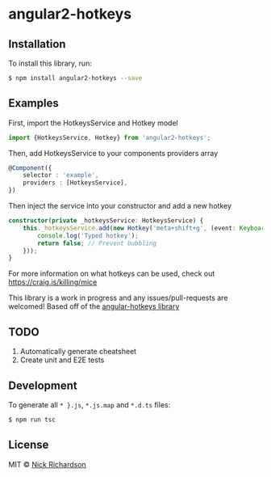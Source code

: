 # angular2-hotkeys

## Installation

To install this library, run:

```bash
$ npm install angular2-hotkeys --save
```

## Examples
First, import the HotkeysService and Hotkey model

```typescript
import {HotkeysService, Hotkey} from 'angular2-hotkeys';
```

Then, add HotkeysService to your components providers array

```typescript
@Component({
    selector : 'example',
    providers : [HotkeysService],
})
```
Then inject the service into your constructor and add a new hotkey

```typescript
constructor(private _hotkeysService: HotkeysService) {
    this._hotkeysService.add(new Hotkey('meta+shift+g', (event: KeyboardEvent) => {
        console.log('Typed hotkey');
        return false; // Prevent bubbling
    }));
}
```

For more information on what hotkeys can be used, check out <https://craig.is/killing/mice>

This library is a work in progress and any issues/pull-requests are welcomed!
Based off of the [angular-hotkeys library](https://github.com/chieffancypants/angular-hotkeys)

## TODO
1. Automatically generate cheatsheet
2. Create unit and E2E tests

## Development

To generate all `*
}.js`, `*.js.map` and `*.d.ts` files:

```bash
$ npm run tsc
```

## License

MIT © [Nick Richardson](nick.richardson@mediapixeldesign.com)
